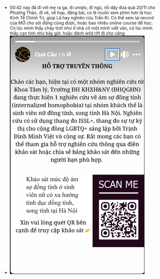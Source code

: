 - 00:42 nay đã đi với mẹ ra ga, đi uniqlo, đi ngủ, rồi dậy đưa quà 20/11 cho Phương Thảo, đi vẽ, về họp, đăng bài, có lẽ muốn xem phim hơn là học Kinh Tế Chính Trị, giúp Lã hay nghiên cứu Trấn Kì. Có thể xem lại record của MỞ cho sôi động cũng được, hoặc bao nhiêu online course để học. Có lúc mình thấy cháy tình như ở nhà cô một mình viết văn, có lúc mình thấy cạn tình như bây giờ. hoặc đánh wild rift đi cho căng
- ![image.png](../assets/image_1700502126241_0.png)